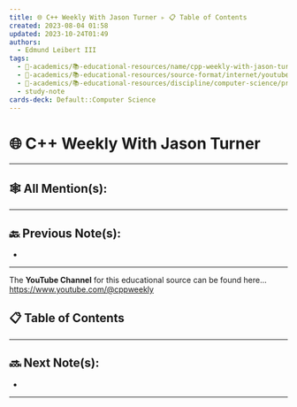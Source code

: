 ```yaml
---
title: 🌐 C++ Weekly With Jason Turner ▹ 📋 Table of Contents
created: 2023-08-04 01:58
updated: 2023-10-24T01:49
authors:
  - Edmund Leibert III
tags:
  - 🔴-academics/📚-educational-resources/name/cpp-weekly-with-jason-turner
  - 🔴-academics/📚-educational-resources/source-format/internet/youtube
  - 🔴-academics/📚-educational-resources/discipline/computer-science/programming-language/cpp
  - study-note
cards-deck: Default::Computer Science
---
```


# 🌐 C++ Weekly With Jason Turner

---

## 🕸️ All Mention(s): 

---

## 🔙 Previous Note(s):
- 

---

The **YouTube Channel**  for this educational source can be found here…
https://www.youtube.com/@cppweekly

## 📋 Table of Contents



---

## 🔜 Next Note(s):
- 

---
